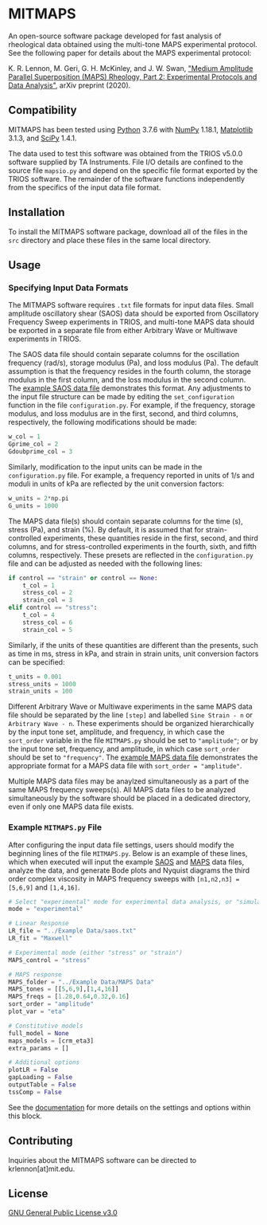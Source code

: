 # MITMAPS

An open-source software package developed for fast analysis of rheological data obtained using the multi-tone MAPS experimental protocol. See the following paper for details about the MAPS experimental protocol:

K. R. Lennon, M. Geri, G. H. McKinley, and J. W. Swan, ["Medium Amplitude Parallel Superposition (MAPS) Rheology, Part 2: Experimental Protocols and Data Analysis"](https://arxiv.org/abs/2006.09465), arXiv preprint (2020).

## Compatibility

MITMAPS has been tested using [Python](https://www.python.org/downloads/) 3.7.6 with [NumPy](https://numpy.org/install/) 1.18.1, [Matplotlib](https://matplotlib.org/downloads.html) 3.1.3, and [SciPy](https://www.scipy.org/install.html) 1.4.1.

The data used to test this software was obtained from the TRIOS v5.0.0 software supplied by TA Instruments. File I/O details are confined to the source file `mapsio.py` and depend on the specific file format exported by the TRIOS software. The remainder of the software functions independently from the specifics of the input data file format.

## Installation

To install the MITMAPS software package, download all of the files in the `src` directory and place these files in the same local directory.

## Usage

### Specifying Input Data Formats

The MITMAPS software requires `.txt` file formats for input data files. Small amplitude oscillatory shear (SAOS) data should be exported from Oscillatory Frequency Sweep experiments in TRIOS, and multi-tone MAPS data should be exported in a separate file from either Arbitrary Wave or Multiwave experiments in TRIOS.

The SAOS data file should contain separate columns for the oscillation frequency (rad/s), storage modulus (Pa), and loss modulus (Pa). The default assumption is that the frequency resides in the fourth column, the storage modulus in the first column, and the loss modulus in the second column. The [example SAOS data file](saos.txt) demonstrates this format. Any adjustments to the input file structure can be made by editing the `set_configuration` function in the file `configuration.py`. For example, if the frequency, storage modulus, and loss modulus are in the first, second, and third columns, respectively, the following modifications should be made:

```python
w_col = 1
Gprime_col = 2
Gdoubprime_col = 3
```

Similarly, modification to the input units can be made in the `configuration.py` file. For example, a frequency reported in units of 1/s and moduli in units of kPa are reflected by the unit conversion factors:

```python
w_units = 2*np.pi
G_units = 1000
```

The MAPS data file(s) should contain separate columns for the time (s), stress (Pa), and strain (%). By default, it is assumed that for strain-controlled experiments, these quantities reside in the first, second, and third columns, and for stress-controlled experiments in the fourth, sixth, and fifth columns, respectively. These presets are reflected in the `configuration.py` file and can be adjusted as needed with the following lines:

```python
if control == "strain" or control == None:
	t_col = 1
	stress_col = 2
	strain_col = 3
elif control == "stress":
	t_col = 4
	stress_col = 6
	strain_col = 5
```

Similarly, if the units of these quantities are different than the presents, such as time in ms, stress in kPa, and strain in strain units, unit conversion factors can be specified:

```python
t_units = 0.001
stress_units = 1000
strain_units = 100
```

Different Arbitrary Wave or Multiwave experiments in the same MAPS data file should be separated by the line `[step]` and labelled `Sine Strain - n` or `Arbitrary Wave - n`. These experiments should be organized hierarchically by the input tone set, amplitude, and frequency, in which case the `sort_order` variable in the file `MITMAPS.py` should be set to `"amplitude"`; or by the input tone set, frequency, and amplitude, in which case `sort_order` should be set to `"frequency"`. The [example MAPS data file](maps.txt) demonstrates the appropriate format for a MAPS data file with `sort_order = "amplitude"`.

Multiple MAPS data files may be anaylzed simultaneously as a part of the same MAPS frequency sweeps(s). All MAPS data files to be analyzed simultaneously by the software should be placed in a dedicated directory, even if only one MAPS data file exists.

### Example `MITMAPS.py` File

After configuring the input data file settings, users should modify the beginning lines of the file `MITMAPS.py`. Below is an example of these lines, which when executed will input the example [SAOS](saos.txt) and [MAPS](maps.txt) data files, analyze the data, and generate Bode plots and Nyquist diagrams the third order complex viscosity in MAPS frequency sweeps with `[n1,n2,n3] = [5,6,9]` and `[1,4,16]`.

```python
# Select "experimental" mode for experimental data analysis, or "simulation" mode for model predictions/simulations only
mode = "experimental"

# Linear Response
LR_file = "../Example Data/saos.txt"
LR_fit = "Maxwell"

# Experimental mode (either "stress" or "strain")
MAPS_control = "stress"

# MAPS response
MAPS_folder = "../Example Data/MAPS Data"
MAPS_tones = [[5,6,9],[1,4,16]]
MAPS_freqs = [1.28,0.64,0.32,0.16]
sort_order = "amplitude"
plot_var = "eta"

# Constitutive models
full_model = None
maps_models = [crm_eta3]
extra_params = []

# Additional options
plotLR = False
gapLoading = False
outputTable = False
tssComp = False
```

See the [documentation](settings.md) for more details on the settings and options within this block.

## Contributing
Inquiries about the MITMAPS software can be directed to krlennon[at]mit.edu.

## License
[GNU General Public License v3.0](https://choosealicense.com/licenses/gpl-3.0/)

